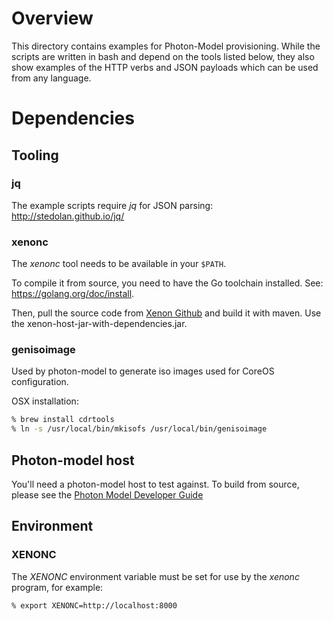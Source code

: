 # Overview

This directory contains examples for Photon-Model provisioning.  While the
scripts are written in bash and depend on the tools listed below, they
also show examples of the HTTP verbs and JSON payloads which can be
used from any language.

# Dependencies

## Tooling

### jq

The example scripts require _jq_ for JSON parsing: http://stedolan.github.io/jq/

### xenonc

The _xenonc_ tool needs to be available in your `$PATH`.

To compile it from source, you need to have the Go toolchain installed. See: https://golang.org/doc/install.

Then, pull the source code from [Xenon Github](https://github.com/vmware/xenon) and build it with maven. Use the xenon-host-jar-with-dependencies.jar.

### genisoimage

Used by photon-model to generate iso images used for CoreOS configuration.

OSX installation:

```bash
% brew install cdrtools
% ln -s /usr/local/bin/mkisofs /usr/local/bin/genisoimage
```

## Photon-model host

You'll need a photon-model host to test against. To build from source, please see the
[Photon Model Developer Guide](https://github.com/vmware/photon-model/wiki/DeveloperGuide)

## Environment

### XENONC

The _XENONC_ environment variable must be set for use by the _xenonc_
program, for example:

```bash
% export XENONC=http://localhost:8000
